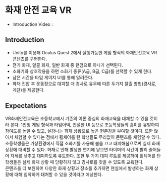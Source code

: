 #  화재 안전 교육 VR
- Introduction Video :  <br />

## Introduction
 - Unity를 이용해 Oculus Quest 2에서 실행가능한 게임 형식의 화재안전교육 VR 콘텐츠를 구현한다.
 - 전기 화재, 알콜 화재, 일반 화재 중 랜덤으로 하나가 선택된다.
 - 소화기와 상호작용을 하면 소화기 종류(A급, B급, C급)를 선택할 수 있게 한다.
 - 남은 시간을 타임 게이지 UI를 통해 알려준다.
 - 화재 진압 후 운동장으로 대피할 때 경사로 유무에 따른 두가지 탈출 방법(경사로, 계단)을 제공한다.
 
 ## Expectations
VR화재안전교육은 초등학교에서 기존의 이론 중심의 화재교육을 대체할 수 있을 것이라 본다. 1인칭 게임 형식과 타임어택, 친절한 UI 등으로 초등학생들의 흥미를 유발하여 참여도를 높일 수 있고, 실감나는 화재 상황으로 높은 현존감을 부여할 것이다. 또한 앉아서 체험할 수 있다는 점에서 휠체어를 탄 학생들도 무리없이 콘텐츠를 체험할 수 있다.  <br />
초등학생들은 가상환경에서 직접 소화기를 사용해 불을 끄고 대피해봄으로써 실제 화재 상황에 대비할 수 있다. 화재로 인해 발생한 연기에 닿으면 타이머의 시간이 빨리 줄어들어 자세를 낮추고 대피하도록 유도한다. 또한 두 가지 대피 루트를 제공하여 휠체어를 탄 학생들은 실제 화재 상황 때 당황하지 않고 경사로를 찾을 수 있도록 교육한다.   <br />
콘텐츠를 더 보완하여 다양한 화재 상황과 장소를 추가하면 현실에서 발생하는 화재 상황에 대해 침착하게 대처할 수 있을 것이라고 예상한다.
 
